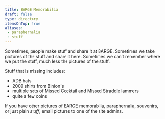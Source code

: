 ```yaml
---
title: BARGE Memorabilia
draft: false
type: directory
itemsOnTop: true
aliases:
 - paraphernalia
 - stuff
---
```


Sometimes, people make stuff and share it at BARGE. Sometimes we take
pictures of the stuff and share it here. Sometimes we can&#8217;t remember
where we put the stuff, much less the pictures of the stuff.

Stuff that is missing includes:
* ADB hats
* 2009 shirts from Binion's
* multiple sets of Missed Cocktail and Missed Straddle lammers
* quite a few coins

If you have other pictures of BARGE memorabilia, paraphernalia, souvenirs, or just plain
_stuff_, email pictures to one of the site admins.
